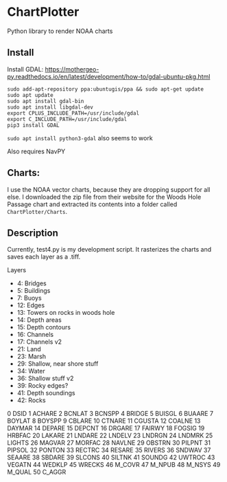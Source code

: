 # ChartPlotter
Python library to render NOAA charts

## Install

Install GDAL:
https://mothergeo-py.readthedocs.io/en/latest/development/how-to/gdal-ubuntu-pkg.html

~~~
sudo add-apt-repository ppa:ubuntugis/ppa && sudo apt-get update
sudo apt update
sudo apt install gdal-bin
sudo apt install libgdal-dev
export CPLUS_INCLUDE_PATH=/usr/include/gdal
export C_INCLUDE_PATH=/usr/include/gdal
pip3 install GDAL
~~~


`sudo apt install python3-gdal` also seems to work

Also requires NavPY

## Charts:
I use the NOAA vector charts, because they are dropping support for all else. 
I downloaded the zip file from their website for the Woods Hole Passage chart and extracted its contents into a folder called
`ChartPlotter/Charts`.

## Description
Currently, test4.py is my development script.  It rasterizes the charts and saves each layer as a .tiff.

Layers
- 4: Bridges
- 5: Buildings
- 7: Buoys
- 12: Edges
- 13: Towers on rocks in woods hole
- 14: Depth areas
- 15: Depth contours
- 16: Channels
- 17: Channels v2
- 21: Land
- 23: Marsh
- 29: Shallow, near shore stuff
- 34: Water
- 36: Shallow stuff v2
- 39: Rocky edges?
- 41: Depth soundings
- 42: Rocks

0 DSID
1 ACHARE
2 BCNLAT
3 BCNSPP
4 BRIDGE
5 BUISGL
6 BUAARE
7 BOYLAT
8 BOYSPP
9 CBLARE
10 CTNARE
11 CGUSTA
12 COALNE
13 DAYMAR
14 DEPARE
15 DEPCNT
16 DRGARE
17 FAIRWY
18 FOGSIG
19 HRBFAC
20 LAKARE
21 LNDARE
22 LNDELV
23 LNDRGN
24 LNDMRK
25 LIGHTS
26 MAGVAR
27 MORFAC
28 NAVLNE
29 OBSTRN
30 PILPNT
31 PIPSOL
32 PONTON
33 RECTRC
34 RESARE
35 RIVERS
36 SNDWAV
37 SEAARE
38 SBDARE
39 SLCONS
40 SILTNK
41 SOUNDG
42 UWTROC
43 VEGATN
44 WEDKLP
45 WRECKS
46 M_COVR
47 M_NPUB
48 M_NSYS
49 M_QUAL
50 C_AGGR

